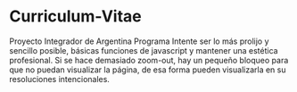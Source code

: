 # Curriculum-Vitae
Proyecto Integrador de Argentina Programa
Intente ser lo más prolijo y sencillo posible, básicas funciones de javascript y mantener una estética profesional.
Si se hace demasiado zoom-out, hay un pequeño bloqueo para que no puedan visualizar la página, de esa forma pueden visualizarla en su resoluciones intencionales.

